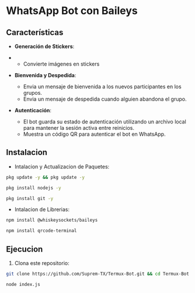 # WhatsApp Bot con Baileys

## Características

- **Generación de Stickers**:
- 
  - Convierte imágenes en stickers

- **Bienvenida y Despedida**:
  - Envia un mensaje de bienvenida a los nuevos participantes en los grupos.
  - Envia un mensaje de despedida cuando alguien abandona el grupo.

- **Autenticación**:
  - El bot guarda su estado de autenticación utilizando un archivo local para mantener la sesión activa entre reinicios.
  - Muestra un código QR para autenticar el bot en WhatsApp.

## Instalacion

- Intalacion y Actualizacion de Paquetes:
```bash
pkg update -y && pkg update -y
```
```bash
pkg install nodejs -y
```
```bash
pkg install git -y
```
- Intalacion de Librerias:
```bash
npm install @whiskeysockets/baileys
```
```bash
npm install qrcode-terminal
```
## Ejecucion

1. Clona este repositorio:
```bash
git clone https://github.com/Suprem-TX/Termux-Bot.git && cd Termux-Bot
```
```bash
node index.js
```
